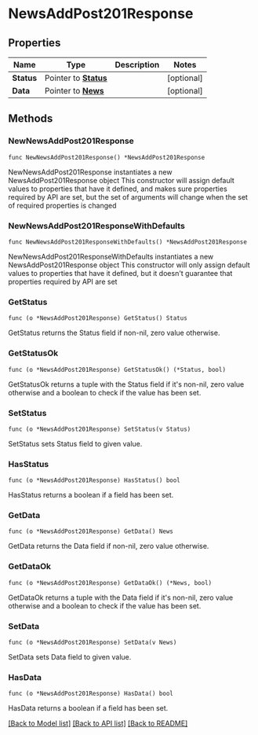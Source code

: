 # NewsAddPost201Response

## Properties

Name | Type | Description | Notes
------------ | ------------- | ------------- | -------------
**Status** | Pointer to [**Status**](Status.md) |  | [optional]
**Data** | Pointer to [**News**](News.md) |  | [optional]

## Methods

### NewNewsAddPost201Response

`func NewNewsAddPost201Response() *NewsAddPost201Response`

NewNewsAddPost201Response instantiates a new NewsAddPost201Response object
This constructor will assign default values to properties that have it defined,
and makes sure properties required by API are set, but the set of arguments
will change when the set of required properties is changed

### NewNewsAddPost201ResponseWithDefaults

`func NewNewsAddPost201ResponseWithDefaults() *NewsAddPost201Response`

NewNewsAddPost201ResponseWithDefaults instantiates a new NewsAddPost201Response object
This constructor will only assign default values to properties that have it defined,
but it doesn't guarantee that properties required by API are set

### GetStatus

`func (o *NewsAddPost201Response) GetStatus() Status`

GetStatus returns the Status field if non-nil, zero value otherwise.

### GetStatusOk

`func (o *NewsAddPost201Response) GetStatusOk() (*Status, bool)`

GetStatusOk returns a tuple with the Status field if it's non-nil, zero value otherwise
and a boolean to check if the value has been set.

### SetStatus

`func (o *NewsAddPost201Response) SetStatus(v Status)`

SetStatus sets Status field to given value.

### HasStatus

`func (o *NewsAddPost201Response) HasStatus() bool`

HasStatus returns a boolean if a field has been set.

### GetData

`func (o *NewsAddPost201Response) GetData() News`

GetData returns the Data field if non-nil, zero value otherwise.

### GetDataOk

`func (o *NewsAddPost201Response) GetDataOk() (*News, bool)`

GetDataOk returns a tuple with the Data field if it's non-nil, zero value otherwise
and a boolean to check if the value has been set.

### SetData

`func (o *NewsAddPost201Response) SetData(v News)`

SetData sets Data field to given value.

### HasData

`func (o *NewsAddPost201Response) HasData() bool`

HasData returns a boolean if a field has been set.

[[Back to Model list]](../README.md#documentation-for-models) [[Back to API list]](../README.md#documentation-for-api-endpoints) [[Back to README]](../README.md)


